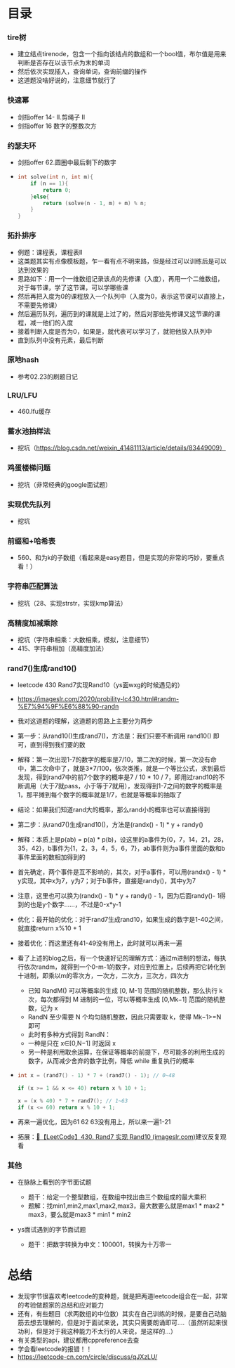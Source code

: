 # 目录

### tire树

- 建立结点tirenode，包含一个指向该结点的数组和一个bool值，布尔值是用来判断是否存在以该节点为末的单词
- 然后依次实现插入，查询单词，查询前缀的操作
- 这道题没啥好说的，注意细节就行了



### 快速幂

- 剑指offer 14- II.剪绳子 II
- 剑指offer 16 数字的整数次方



### 约瑟夫环

- 剑指offer 62.圆圈中最后剩下的数字

- ```cpp
  int solve(int n, int m){
      if (n == 1){
          return 0;
      }else{
          return (solve(n - 1, m) + m) % n;
      }
  }
  ```



### 拓扑排序

- 例题：课程表，课程表II
- 这类题其实有点像模板题，乍一看有点不明来路，但是经过可以训练后是可以达到效果的
- 思路如下：用一个一维数组记录该点的先修课（入度），再用一个二维数组，对于每节课，学了这节课，可以学哪些课
- 然后再把入度为0的课程放入一个队列中（入度为0，表示这节课可以直接上，不需要先修课）
- 然后遍历队列，遍历到的课就是上过了的，然后对那些先修课又这节课的课程，减一他们的入度
- 接着判断入度是否为0，如果是，就代表可以学习了，就把他放入队列中
- 直到队列中没有元素，最后判断



### 原地hash

- 参考02.23的刷题日记



### LRU/LFU

- 460.lfu缓存



### 蓄水池抽样法

- 挖坑（https://blog.csdn.net/weixin_41481113/article/details/83449009）



### 鸡蛋楼梯问题

- 挖坑（非常经典的google面试题）



### 实现优先队列

- 挖坑



### 前缀和+哈希表

- 560、和为k的子数组（看起来是easy题目，但是实现的非常的巧妙，要重点看！）



### 字符串匹配算法

- 挖坑（28、实现strstr，实现kmp算法）



### 高精度加减乘除

- 挖坑（字符串相乘：大数相乘，模拟，注意细节）
- 415、字符串相加（高精度加法）



### rand7()生成rand10()

- leetcode 430 Rand7实现Rand10（ys面wxg的时候遇见的）

- https://imageslr.com/2020/probility-lc430.html#randm-%E7%94%9F%E6%88%90-randn

- 我对这道题的理解，这道题的思路上主要分为两步

- 第一步：从rand10()生成rand7()，方法是：我们只要不断调用 rand10() 即可，直到得到我们要的数

- 解释：第一次出现1-7的数字的概率是7/10，第二次的时候，第一次没有命中，第二次命中了，就是3*7/100，依次类推，就是一个等比公式，求到最后发现，得到rand7中的前7个数字的概率是7 / 10 * 10 / 7，即用过rand10的不断调用（大于7就pass，小于等于7就用），发现得到1-7之间的数字的概率是1，那平摊到每个数字的概率就是1/7，也就是等概率的抽取了

- 结论：如果我们知道rand大的概率，那么rand小的概率也可以直接得到

- 第二步：从rand7()生成rand10()，方法是(randx() - 1) * y + randy()

- 解释：本质上是p(ab) = p(a) * p(b)，设这里的a事件为{0，7，14，21，28，35，42}，b事件为{1，2，3，4，5，6，7}，ab事件则为a事件里面的数和b事件里面的数相加得到的

- 首先确定，两个事件是互不影响的，其次，对于a事件，可以用(randx() - 1) * y实现，其中x为7，y为7；对于b事件，直接是randy()，其中y为7

- 注意，这里也可以换为(randx() - 1) * y + randy() - 1，因为后面randy()- 1得到的也是y个数字......，不过是0-x*y-1

- 优化：最开始的优化：对于rand7生成rand10，如果生成的数字是1-40之间，就直接return x%10 + 1

- 接着优化：而这里还有41-49没有用上，此时就可以再来一遍

- 看了上述的blog之后，有一个快速好记的理解方式：通过m进制的想法，每执行依次randm，就得到一个0-m-1的数字，对应到位置上，后续再把它转化到十进制，即乘以m的零次方，一次方，二次方，三次方，四次方

  - 已知 RandM() 可以等概率的生成 [0, M-1] 范围的随机整数，那么执行 k 次，每次都得到 M 进制的一位，可以等概率生成 [0,Mk−1] 范围的随机整数，记为 x 
  - RandN 至少需要 N 个均匀随机整数，因此只需要取 k，使得 Mk−1>=N 即可 
  - 此时有多种方式得到 RandN： 
  - 一种是只在 x∈[0,N−1] 时返回 x 
  - 另一种是利用取余运算，在保证等概率的前提下，尽可能多的利用生成的数字，从而减少舍弃的数字比例，降低 while 重复执行的概率

- ```cpp
  int x = (rand7() - 1) * 7 + (rand7() - 1); // 0~48
  
  if (x >= 1 && x <= 40) return x % 10 + 1;
  
  x = (x % 40) * 7 + rand7(); // 1~63
  if (x <= 60) return x % 10 + 1;
  ```

- 再来一遍优化，因为61 62 63没有用上，所以来一遍1-21

- 拓展：[📝【LeetCode】430. Rand7 实现 Rand10 (imageslr.com)](https://imageslr.com/2020/probility-lc430.html#rand7-生成-rand10)建议反复观看



### 其他

- 在脉脉上看到的字节面试题

  - 题干：给定一个整型数组，在数组中找出由三个数组成的最大乘积
  - 题解：找min1,min2,max1,max2,max3，最大数要么就是max1 * max2 * max3，要么就是max3 * min1 * min2
- ys面试遇到的字节面试题
  - 题干：把数字转换为中文：100001，转换为十万零一





# 总结

- 发现字节很喜欢考leetcode的变种题，就是把两道leetcode组合在一起，非常的考验做题家的总结和应对能力
- 还有，有些题目（求两数组的中位数）其实在自己训练的时候，是要自己动脑筋去想去理解的，但是对于面试来说，其实只需要朗诵即可....（虽然听起来很功利，但是对于我这种能力不太行的人来说，是这样的...）
- 有关类型的api，建议都用cppreference去查
- 学会看leetcode的报错！！
- https://leetcode-cn.com/circle/discuss/qJXzLU/
